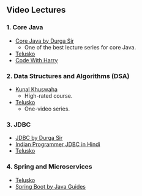 ## Video Lectures

### 1. Core Java
- [Core Java by Durga Sir](https://www.youtube.com/playlist?list=PLd3UqWTnYXOnjGmyjD3zbIkyLXP15-6w0)
  - One of the best lecture series for core Java.
- [Telusko](https://www.youtube.com/watch?v=8cm1x4bC610)
- [Code With Harry](https://youtube.com/playlist?list=PLu0W_9lII9agS67Uits0UnJyrYiXhDS6q&si=FwvaDiTw_P0gPibH)

### 2. Data Structures and Algorithms (DSA)
- [Kunal Khuswaha](https://youtube.com/playlist?list=PL9gnSGHSqcnr_DxHsP7AW9ftq0AtAyYqJ&si=skqWWt1WEi-_MLwi)
  - High-rated course.
- [Telusko](https://youtu.be/xWLxhF3b5P8?si=73sBa9s8IF27fOaT)
  - One-video series.

### 3. JDBC
- [JDBC by Durga Sir](https://youtube.com/playlist?list=PLd3UqWTnYXOniKfYRNY___weULTRd9Co0&si=lZ6Iyijtjq3nD6hW)
- [Indian Programmer JDBC in Hindi](https://youtube.com/playlist?list=PL9q3G4cgja6cgxDbpg3cdvnqM9iWwQtNG&si=Dga1oMkBzK9KUMgz)
- [Telusko](https://youtube.com/playlist?list=PLsyeobzWxl7rU7Jz3zDRpqB-EODzBbHOI&si=qparoGMVDhYNQI-R)

### 4. Spring and Microservices
- [Telusko](https://youtu.be/Jl9OKQ92SJU?si=A8jyCjZ1DYBew6Mx)
- [Spring Boot by Java Guides](https://youtu.be/slTUtTSwRKU?si=0OIQE_nf58CfuEgG)
